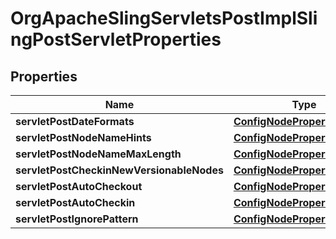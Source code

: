 

# OrgApacheSlingServletsPostImplSlingPostServletProperties

## Properties

Name | Type | Description | Notes
------------ | ------------- | ------------- | -------------
**servletPostDateFormats** | [**ConfigNodePropertyArray**](ConfigNodePropertyArray.md) |  |  [optional]
**servletPostNodeNameHints** | [**ConfigNodePropertyArray**](ConfigNodePropertyArray.md) |  |  [optional]
**servletPostNodeNameMaxLength** | [**ConfigNodePropertyInteger**](ConfigNodePropertyInteger.md) |  |  [optional]
**servletPostCheckinNewVersionableNodes** | [**ConfigNodePropertyBoolean**](ConfigNodePropertyBoolean.md) |  |  [optional]
**servletPostAutoCheckout** | [**ConfigNodePropertyBoolean**](ConfigNodePropertyBoolean.md) |  |  [optional]
**servletPostAutoCheckin** | [**ConfigNodePropertyBoolean**](ConfigNodePropertyBoolean.md) |  |  [optional]
**servletPostIgnorePattern** | [**ConfigNodePropertyString**](ConfigNodePropertyString.md) |  |  [optional]



